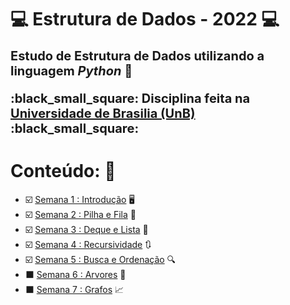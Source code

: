 # :computer: Estrutura de Dados - 2022 :computer:

<b style="font-size: 20px">Estudo de Estrutura de Dados utilizando a linguagem *Python* :snake:
<p>:black_small_square: Disciplina feita na <a href="https://www.unb.br/">Universidade de Brasilia (UnB)</a> :black_small_square:</p></b>

# Conteúdo: :brain:

* :ballot_box_with_check: [Semana 1 : Introdução](https://github.com/savio-henrique/ED-2022/tree/master/Sem1) :desktop_computer:
* :ballot_box_with_check: [Semana 2 : Pilha e Fila](https://github.com/savio-henrique/ED-2022/tree/master/Sem2) :green_book:
* :ballot_box_with_check: [Semana 3 : Deque e Lista](https://github.com/savio-henrique/ED-2022/tree/master/Sem3) :book:
* :ballot_box_with_check: [Semana 4 : Recursividade](https://github.com/savio-henrique/ED-2022/tree/master/Sem4) :arrows_clockwise:
* :ballot_box_with_check: [Semana 5 : Busca e Ordenação](https://github.com/savio-henrique/ED-2022/tree/master/Sem5) :mag:
* :black_large_square: [Semana 6 : Arvores](https://github.com/savio-henrique/ED-2022/tree/master/Sem6) :herb:
* :black_large_square: [Semana 7 : Grafos](https://github.com/savio-henrique/ED-2022/tree/master/Sem6) :chart_with_upwards_trend: